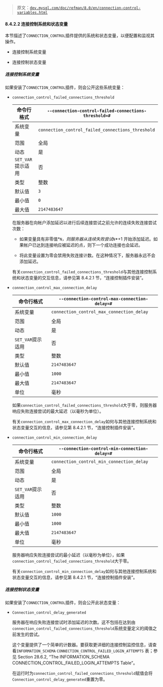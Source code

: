 > 原文：[`dev.mysql.com/doc/refman/8.0/en/connection-control-variables.html`](https://dev.mysql.com/doc/refman/8.0/en/connection-control-variables.html)

#### 8.4.2.2 连接控制系统和状态变量

本节描述了`CONNECTION_CONTROL`插件提供的系统和状态变量，以便配置和监视其操作。

+   连接控制系统变量

+   连接控制状态变量

##### 连接控制系统变量

如果安装了`CONNECTION_CONTROL`插件，则会公开这些系统变量：

+   `connection_control_failed_connections_threshold`

    | 命令行格式 | `--connection-control-failed-connections-threshold=#` |
    | --- | --- |
    | 系统变量 | `connection_control_failed_connections_threshold` |
    | 范围 | 全局 |
    | 动态 | 是 |
    | `SET_VAR`提示适用 | 否 |
    | 类型 | 整数 |
    | 默认值 | `3` |
    | 最小值 | `0` |
    | 最大值 | `2147483647` |

    在服务器在向帐户添加延迟以进行后续连接尝试之前允许的连续失败连接尝试次数：

    +   如果变量具有非零值*`N`*，则服务器从连续失败尝试*`N`*+1 开始添加延迟。如果帐户已达到连接响应被延迟的点，则下一个成功连接也会延迟。

    +   将此变量设置为零会禁用失败连接计数。在这种情况下，服务器永远不会添加延迟。

    有关`connection_control_failed_connections_threshold`与其他连接控制系统和状态变量的交互信息，请参见第 8.4.2.1 节，“连接控制插件安装”。

+   `connection_control_max_connection_delay`

    | 命令行格式 | `--connection-control-max-connection-delay=#` |
    | --- | --- |
    | 系统变量 | `connection_control_max_connection_delay` |
    | 范围 | 全局 |
    | 动态 | 是 |
    | `SET_VAR`提示适用 | 否 |
    | 类型 | 整数 |
    | 默认值 | `2147483647` |
    | 最小值 | `1000` |
    | 最大值 | `2147483647` |
    | 单位 | 毫秒 |

    如果`connection_control_failed_connections_threshold`大于零，则服务器响应失败连接尝试的最大延迟（以毫秒为单位）。

    有关`connection_control_max_connection_delay`如何与其他连接控制系统和状态变量交互的信息，请参见第 8.4.2.1 节，“连接控制插件安装”。

+   `connection_control_min_connection_delay`

    | 命令行格式 | `--connection-control-min-connection-delay=#` |
    | --- | --- |
    | 系统变量 | `connection_control_min_connection_delay` |
    | 范围 | 全局 |
    | 动态 | 是 |
    | `SET_VAR`提示适用 | 否 |
    | 类型 | 整数 |
    | 默认值 | `1000` |
    | 最小值 | `1000` |
    | 最大值 | `2147483647` |
    | 单位 | 毫秒 |

    服务器响应失败连接尝试的最小延迟（以毫秒为单位），如果`connection_control_failed_connections_threshold`大于零。

    有关`connection_control_min_connection_delay`如何与其他连接控制系统和状态变量交互的信息，请参见第 8.4.2.1 节，“连接控制插件安装”。

##### 连接控制状态变量

如果安装了`CONNECTION_CONTROL`插件，则会公开此状态变量：

+   `Connection_control_delay_generated`

    服务器在响应失败连接尝试时添加延迟的次数。这不包括在达到由`connection_control_failed_connections_threshold`系统变量定义的阈值之前发生的尝试。

    这个变量提供了一个简单的计数器。要获取更详细的连接控制监控信息，请查看`INFORMATION_SCHEMA` `CONNECTION_CONTROL_FAILED_LOGIN_ATTEMPTS` 表；参见 Section 28.6.2, “The INFORMATION_SCHEMA CONNECTION_CONTROL_FAILED_LOGIN_ATTEMPTS Table”。

    在运行时为`connection_control_failed_connections_threshold`赋值会将`Connection_control_delay_generated`重置为零。
